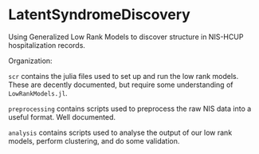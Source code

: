 # LatentSyndromeDiscovery
Using Generalized Low Rank Models to discover structure in NIS-HCUP hospitalization records.

Organization:

`scr` contains the julia files used to set up and run the low rank models. These are decently documented, but require some understanding of `LowRankModels.jl`.

`preprocessing` contains scripts used to preprocess the raw NIS data into a useful format. Well documented.

`analysis` contains scripts used to analyse the output of our low rank models, perform clustering, and do some validation.
